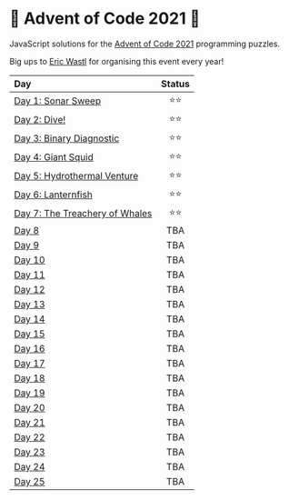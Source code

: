 # 🎄 Advent of Code 2021 🎄

JavaScript solutions for the [Advent of Code 2021](https://adventofcode.com/2021) programming puzzles.

Big ups to [Eric Wastl](https://twitter.com/ericwastl) for organising this event every year!

| Day | Status |
| :--- | :---: |
| [Day 1: Sonar Sweep](./day01) | ⭐⭐ |
| [Day 2: Dive!](./day02) | ⭐⭐ |
| [Day 3: Binary Diagnostic](./day03) | ⭐⭐ |
| [Day 4: Giant Squid](./day04) | ⭐⭐ |
| [Day 5: Hydrothermal Venture](./day05) | ⭐⭐ |
| [Day 6: Lanternfish](./day06) | ⭐⭐ |
| [Day 7: The Treachery of Whales](./day07) | ⭐⭐ |
| [Day 8](./day08) | TBA |
| [Day 9](./day09) | TBA |
| [Day 10](./day10) | TBA |
| [Day 11](./day11) | TBA |
| [Day 12](./day12) | TBA |
| [Day 13](./day13) | TBA |
| [Day 14](./day14) | TBA |
| [Day 15](./day15) | TBA |
| [Day 16](./day16) | TBA |
| [Day 17](./day17) | TBA |
| [Day 18](./day18) | TBA |
| [Day 19](./day19) | TBA |
| [Day 20](./day20) | TBA |
| [Day 21](./day21) | TBA |
| [Day 22](./day22) | TBA |
| [Day 23](./day23) | TBA |
| [Day 24](./day24) | TBA |
| [Day 25](./day25) | TBA |
